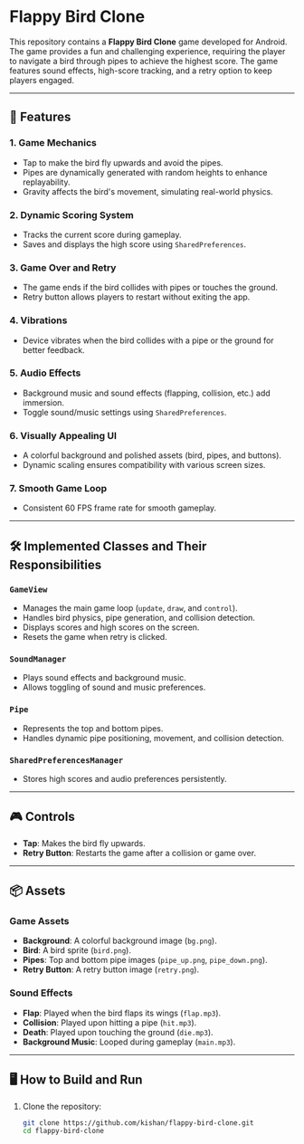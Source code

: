 # Flappy Bird Clone

This repository contains a **Flappy Bird Clone** game developed for Android. The game provides a fun and challenging experience, requiring the player to navigate a bird through pipes to achieve the highest score. The game features sound effects, high-score tracking, and a retry option to keep players engaged.

---

## 📜 Features

### 1. **Game Mechanics**
- Tap to make the bird fly upwards and avoid the pipes.
- Pipes are dynamically generated with random heights to enhance replayability.
- Gravity affects the bird's movement, simulating real-world physics.

### 2. **Dynamic Scoring System**
- Tracks the current score during gameplay.
- Saves and displays the high score using `SharedPreferences`.

### 3. **Game Over and Retry**
- The game ends if the bird collides with pipes or touches the ground.
- Retry button allows players to restart without exiting the app.

### 4. **Vibrations**
- Device vibrates when the bird collides with a pipe or the ground for better feedback.

### 5. **Audio Effects**
- Background music and sound effects (flapping, collision, etc.) add immersion.
- Toggle sound/music settings using `SharedPreferences`.

### 6. **Visually Appealing UI**
- A colorful background and polished assets (bird, pipes, and buttons).
- Dynamic scaling ensures compatibility with various screen sizes.

### 7. **Smooth Game Loop**
- Consistent 60 FPS frame rate for smooth gameplay.

---

## 🛠️ Implemented Classes and Their Responsibilities

### **`GameView`**
- Manages the main game loop (`update`, `draw`, and `control`).
- Handles bird physics, pipe generation, and collision detection.
- Displays scores and high scores on the screen.
- Resets the game when retry is clicked.

### **`SoundManager`**
- Plays sound effects and background music.
- Allows toggling of sound and music preferences.

### **`Pipe`**
- Represents the top and bottom pipes.
- Handles dynamic pipe positioning, movement, and collision detection.

### **`SharedPreferencesManager`**
- Stores high scores and audio preferences persistently.

---

## 🎮 Controls
- **Tap**: Makes the bird fly upwards.
- **Retry Button**: Restarts the game after a collision or game over.

---

## 📦 Assets
### Game Assets
- **Background**: A colorful background image (`bg.png`).
- **Bird**: A bird sprite (`bird.png`).
- **Pipes**: Top and bottom pipe images (`pipe_up.png`, `pipe_down.png`).
- **Retry Button**: A retry button image (`retry.png`).

### Sound Effects
- **Flap**: Played when the bird flaps its wings (`flap.mp3`).
- **Collision**: Played upon hitting a pipe (`hit.mp3`).
- **Death**: Played upon touching the ground (`die.mp3`).
- **Background Music**: Looped during gameplay (`main.mp3`).

---

## 🖥️ How to Build and Run

1. Clone the repository:
   ```bash
   git clone https://github.com/kishan/flappy-bird-clone.git
   cd flappy-bird-clone
